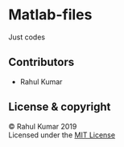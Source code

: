 # Matlab-files

Just codes



## Contributors  
 - Rahul Kumar
 ## License & copyright
 © Rahul Kumar 2019    
 Licensed under the [MIT License](LICENSE)
